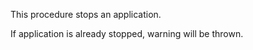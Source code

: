 <p>This procedure stops an application.</p>
<p>If application is already stopped, warning will be thrown.</p>
